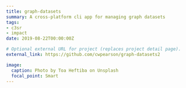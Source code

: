 ```yaml
---
title: graph-datasets
summary: A cross-platform cli app for managing graph datasets
tags:
- c3sr
- impact
date: 2019-08-22T00:00:00Z

# Optional external URL for project (replaces project detail page).
external_link: https://github.com/cwpearson/graph-datasets2

image:
  caption: Photo by Toa Heftiba on Unsplash
  focal_point: Smart
---
```


